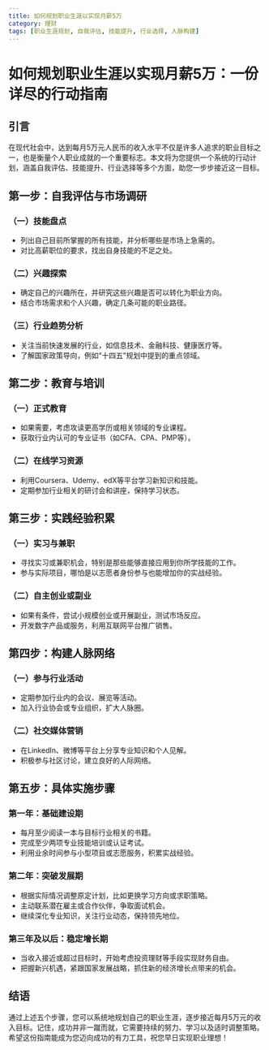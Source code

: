 ```yaml
---
title: 如何规划职业生涯以实现月薪5万
category: 理财
tags: [职业生涯规划, 自我评估, 技能提升, 行业选择, 人脉构建]
---
```

# 如何规划职业生涯以实现月薪5万：一份详尽的行动指南

## 引言

在现代社会中，达到每月5万元人民币的收入水平不仅是许多人追求的职业目标之一，也是衡量个人职业成就的一个重要标志。本文将为您提供一个系统的行动计划，涵盖自我评估、技能提升、行业选择等多个方面，助您一步步接近这一目标。

## 第一步：自我评估与市场调研

### （一）技能盘点
- 列出自己目前所掌握的所有技能，并分析哪些是市场上急需的。
- 对比高薪职位的要求，找出自身技能的不足之处。

### （二）兴趣探索
- 确定自己的兴趣所在，并研究这些兴趣是否可以转化为职业方向。
- 结合市场需求和个人兴趣，确定几条可能的职业路径。

### （三）行业趋势分析
- 关注当前快速发展的行业，如信息技术、金融科技、健康医疗等。
- 了解国家政策导向，例如“十四五”规划中提到的重点领域。

## 第二步：教育与培训

### （一）正式教育
- 如果需要，考虑攻读更高学历或相关领域的专业课程。
- 获取行业内认可的专业证书（如CFA、CPA、PMP等）。

### （二）在线学习资源
- 利用Coursera、Udemy、edX等平台学习新知识和技能。
- 定期参加行业相关的研讨会和讲座，保持学习状态。

## 第三步：实践经验积累

### （一）实习与兼职
- 寻找实习或兼职机会，特别是那些能够直接应用到你所学技能的工作。
- 参与实际项目，哪怕是以志愿者身份参与也能增加你的实战经验。

### （二）自主创业或副业
- 如果有条件，尝试小规模创业或开展副业，测试市场反应。
- 开发数字产品或服务，利用互联网平台推广销售。

## 第四步：构建人脉网络

### （一）参与行业活动
- 定期参加行业内的会议、展览等活动。
- 加入行业协会或专业组织，扩大人脉圈。

### （二）社交媒体营销
- 在LinkedIn、微博等平台上分享专业知识和个人见解。
- 积极参与社区讨论，建立良好的人际网络。

## 第五步：具体实施步骤

### 第一年：基础建设期
- 每月至少阅读一本与目标行业相关的书籍。
- 完成至少两项专业技能培训或认证考试。
- 利用业余时间参与小型项目或志愿服务，积累实战经验。

### 第二年：突破发展期
- 根据实际情况调整原定计划，比如更换学习方向或求职策略。
- 主动联系潜在雇主或合作伙伴，争取面试机会。
- 继续深化专业知识，关注行业动态，保持领先地位。

### 第三年及以后：稳定增长期
- 当收入接近或超过目标时，开始考虑投资理财等手段实现财务自由。
- 把握新兴机遇，紧跟国家发展战略，抓住新的经济增长点带来的机会。

## 结语

通过上述五个步骤，您可以系统地规划自己的职业生涯，逐步接近每月5万元的收入目标。记住，成功并非一蹴而就，它需要持续的努力、学习以及适时调整策略。希望这份指南能成为您迈向成功的有力工具，祝您早日实现职业理想！